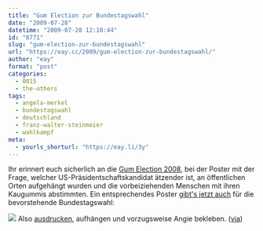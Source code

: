 ```yaml
---
title: "Gum Election zur Bundestagswahl"
date: "2009-07-28"
datetime: "2009-07-28 12:10:44"
id: "8771"
slug: "gum-election-zur-bundestagswahl"
url: "https://eay.cc/2009/gum-election-zur-bundestagswahl/"
author: "eay"
format: "post"
categories:
  - 0815
  - the-others
tags:
  - angela-merkel
  - bundestagswahl
  - deutschland
  - franz-walter-steinmeier
  - wahlkampf
meta:
  - yourls_shorturl: "https://eay.li/3y"
---
```


Ihr erinnert euch sicherlich an die [Gum Election 2008](//eay.cc/2008/kaugummiwahl/), bei der Poster mit der Frage, welcher US-Präsidentschaftskandidat ätzender ist, an öffentlichen Orten aufgehängt wurden und die vorbeiziehenden Menschen mit ihren Kaugummis abstimmten. Ein entsprechendes Poster [gibt's jetzt auch](http://gumelection2009.wordpress.com/) für die bevorstehende Bundestagswahl:

![](https://eay.cc/uploads/2009/gumelection09.gif) Also [ausdrucken](http://komiksoj.ko.funpic.de/kroma/gum-election2.jpg), aufhängen und vorzugsweise Angie bekleben. ([via](http://www.rebelart.net/diary/?p=1694))
